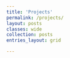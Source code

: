 ```yaml
---
title: 'Projects'
permalink: /projects/
layout: posts
classes: wide
collection: posts
entries_layout: grid

---
```



<!-- {% include figure image_path="/assets/images/project.jpg" alt="this is a placeholder image" caption="This is a figure caption." %} -->
